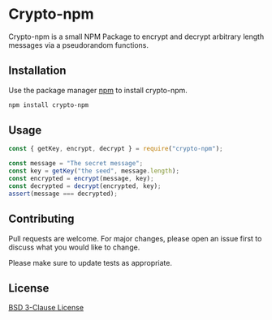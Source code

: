 # Crypto-npm

Crypto-npm is a small NPM Package to encrypt and decrypt arbitrary length messages via a pseudorandom functions.

## Installation

Use the package manager [npm](https://www.npmjs.com/get-npm) to install crypto-npm.

```bash
npm install crypto-npm
```

## Usage

```javascript
const { getKey, encrypt, decrypt } = require("crypto-npm");

const message = "The secret message";
const key = getKey("the seed", message.length);
const encrypted = encrypt(message, key);
const decrypted = decrypt(encrypted, key);
assert(message === decrypted);
```

## Contributing

Pull requests are welcome. For major changes, please open an issue first to discuss what you would like to change.

Please make sure to update tests as appropriate.

## License

[BSD 3-Clause License](https://choosealicense.com/licenses/bsd-3-clause/)
